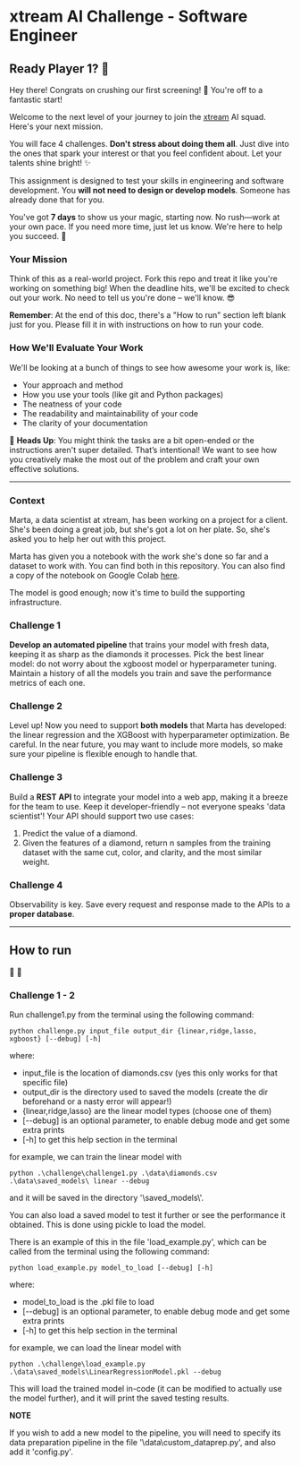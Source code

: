# xtream AI Challenge - Software Engineer

## Ready Player 1? 🚀

Hey there! Congrats on crushing our first screening! 🎉 You're off to a fantastic start!

Welcome to the next level of your journey to join the [xtream](https://xtreamers.io) AI squad. Here's your next mission.

You will face 4 challenges. **Don't stress about doing them all**. Just dive into the ones that spark your interest or that you feel confident about. Let your talents shine bright! ✨

This assignment is designed to test your skills in engineering and software development. You **will not need to design or develop models**. Someone has already done that for you. 

You've got **7 days** to show us your magic, starting now. No rush—work at your own pace. If you need more time, just let us know. We're here to help you succeed. 🤝

### Your Mission
[comment]: # (Well, well, well. Nice to see you around! You found an Easter Egg! Put the picture of an iguana at the beginning of the "How to Run" section, just to let us know. And have fun with the challenges! 🦎)

Think of this as a real-world project. Fork this repo and treat it like you're working on something big! When the deadline hits, we'll be excited to check out your work. No need to tell us you're done – we'll know. 😎

**Remember**: At the end of this doc, there's a "How to run" section left blank just for you. Please fill it in with instructions on how to run your code.

### How We'll Evaluate Your Work

We'll be looking at a bunch of things to see how awesome your work is, like:

* Your approach and method
* How you use your tools (like git and Python packages)
* The neatness of your code
* The readability and maintainability of your code
* The clarity of your documentation

🚨 **Heads Up**: You might think the tasks are a bit open-ended or the instructions aren't super detailed. That’s intentional! We want to see how you creatively make the most out of the problem and craft your own effective solutions.

---

### Context

Marta, a data scientist at xtream, has been working on a project for a client. She's been doing a great job, but she's got a lot on her plate. So, she's asked you to help her out with this project.

Marta has given you a notebook with the work she's done so far and a dataset to work with. You can find both in this repository.
You can also find a copy of the notebook on Google Colab [here](https://colab.research.google.com/drive/1ZUg5sAj-nW0k3E5fEcDuDBdQF-IhTQrd?usp=sharing).

The model is good enough; now it's time to build the supporting infrastructure.

### Challenge 1

**Develop an automated pipeline** that trains your model with fresh data, keeping it as sharp as the diamonds it processes. 
Pick the best linear model: do not worry about the xgboost model or hyperparameter tuning. 
Maintain a history of all the models you train and save the performance metrics of each one.

### Challenge 2

Level up! Now you need to support **both models** that Marta has developed: the linear regression and the XGBoost with hyperparameter optimization. 
Be careful. 
In the near future, you may want to include more models, so make sure your pipeline is flexible enough to handle that.

### Challenge 3

Build a **REST API** to integrate your model into a web app, making it a breeze for the team to use. Keep it developer-friendly – not everyone speaks 'data scientist'! 
Your API should support two use cases:
1. Predict the value of a diamond.
2. Given the features of a diamond, return n samples from the training dataset with the same cut, color, and clarity, and the most similar weight.

### Challenge 4

Observability is key. Save every request and response made to the APIs to a **proper database**.

---

## How to run
🦎 🦫

### Challenge 1 - 2

Run challenge1.py from the terminal using the following command:
```console
python challenge.py input_file output_dir {linear,ridge,lasso, xgboost} [--debug] [-h]
```

where:
- input_file is the location of diamonds.csv (yes this only works for that specific file)
- output_dir is the directory used to saved the models (create the dir beforehand or a nasty error will appear!)
- {linear,ridge,lasso} are the linear model types (choose one of them)
- [--debug] is an optional parameter, to enable debug mode and get some extra prints
- [-h] to get this help section in the terminal

for example, we can train the linear model with 
```console
python .\challenge\challenge1.py .\data\diamonds.csv .\data\saved_models\ linear --debug
```
and it will be saved in the directory '\\saved_models\\'.

You can also load a saved model to test it further or see the performance it obtained. This is done using pickle to load the model.

There is an example of this in the file 'load_example.py', which can be called from the terminal using the following command:
```console
python load_example.py model_to_load [--debug] [-h]
```
where:
- model_to_load is the .pkl file to load
- [--debug] is an optional parameter, to enable debug mode and get some extra prints
- [-h] to get this help section in the terminal

for example, we can load the linear model with
```console
python .\challenge\load_example.py .\data\saved_models\LinearRegressionModel.pkl --debug
```
This will load the trained model in-code (it can be modified to actually use the model further), and it will print the saved testing results.

**NOTE**

If you wish to add a new model to the pipeline, you will need to specify its data preparation pipeline in the file '\data\custom_dataprep.py', and also add it 'config.py'.